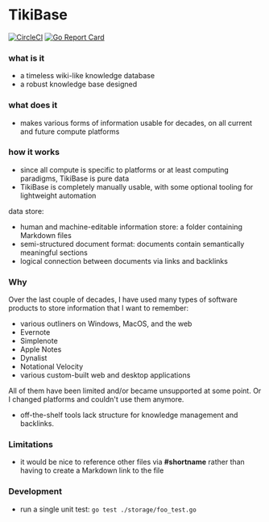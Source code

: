 # TikiBase

[![CircleCI](https://circleci.com/gh/kevgo/tikibase.svg?style=shield)](https://circleci.com/gh/kevgo/tikibase)
[![Go Report Card](https://goreportcard.com/badge/github.com/kevgo/tikibase)](https://goreportcard.com/report/github.com/kevgo/tikibase)

### what is it

- a timeless wiki-like knowledge database
- a robust knowledge base designed

### what does it

- makes various forms of information usable for decades, on all current and
  future compute platforms

### how it works

- since all compute is specific to platforms or at least computing paradigms,
  TikiBase is pure data
- TikiBase is completely manually usable, with some optional tooling for
  lightweight automation

data store:

- human and machine-editable information store: a folder containing Markdown
  files
- semi-structured document format: documents contain semantically meaningful
  sections
- logical connection between documents via links and backlinks

### Why

Over the last couple of decades, I have used many types of software products to
store information that I want to remember:

- various outliners on Windows, MacOS, and the web
- Evernote
- Simplenote
- Apple Notes
- Dynalist
- Notational Velocity
- various custom-built web and desktop applications

All of them have been limited and/or became unsupported at some point. Or I
changed platforms and couldn't use them anymore.

- off-the-shelf tools lack structure for knowledge management and backlinks.

### Limitations

- it would be nice to reference other files via **#shortname** rather than
  having to create a Markdown link to the file

### Development

- run a single unit test: `go test ./storage/foo_test.go`
